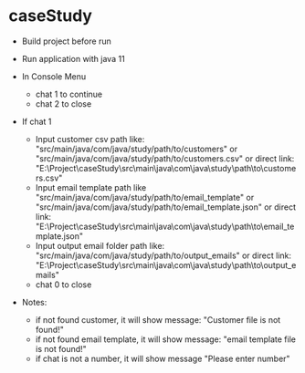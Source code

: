 # caseStudy
* Build project before run
* Run application with java 11
* In Console Menu
  - chat 1 to continue
  - chat 2 to close
* If chat 1
  - Input customer csv path like: "src/main/java/com/java/study/path/to/customers" or "src/main/java/com/java/study/path/to/customers.csv"
    or direct link: "E:\Project\caseStudy\src\main\java\com\java\study\path\to\customers.csv"
  - Input email template path like "src/main/java/com/java/study/path/to/email_template" or "src/main/java/com/java/study/path/to/email_template.json"
    or direct link: "E:\Project\caseStudy\src\main\java\com\java\study\path\to\email_template.json"
  - Input output email folder path like: "src/main/java/com/java/study/path/to/output_emails" 
    or direct link: "E:\Project\caseStudy\src\main\java\com\java\study\path\to\output_emails"
  - chat 0 to close
  
* Notes: 
  - if not found customer, it will show message: "Customer file is not found!"
  - if not found email template, it will show message: "email template file is not found!"
  - if chat is not a number, it will show message "Please enter number"
